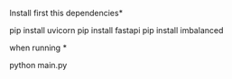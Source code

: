 Install first this dependencies*

pip install uvicorn
pip install fastapi
pip install imbalanced 


when running *

python main.py
